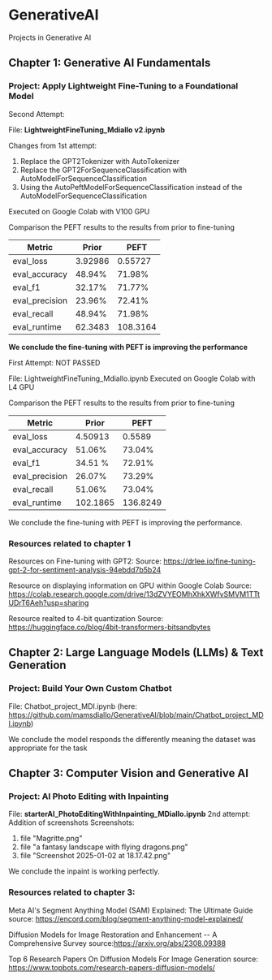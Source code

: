 # GenerativeAI
Projects in Generative AI
## Chapter 1: Generative AI Fundamentals
### Project: Apply Lightweight Fine-Tuning to a Foundational Model
Second Attempt:

File: **LightweightFineTuning_Mdiallo v2.ipynb** 

Changes from 1st attempt:
1. Replace the GPT2Tokenizer with AutoTokenizer
2. Replace the GPT2ForSequenceClassification with AutoModelForSequenceClassification
3. Using the AutoPeftModelForSequenceClassification instead of the AutoModelForSequenceClassification

Executed on Google Colab with V100 GPU

Comparison the PEFT results to the results from prior to fine-tuning

| Metric | Prior | PEFT |
| --- | ----------- | ----------- |
| eval_loss | 3.92986  | 0.55727 |
| eval_accuracy | 48.94% | 71.98% |
| eval_f1 | 32.17% | 71.77% |
| eval_precision | 23.96% | 72.41% |
| eval_recall | 48.94% | 71.98% |
| eval_runtime | 62.3483 | 108.3164 |

**We conclude the fine-tuning with PEFT is improving the performance**


First Attempt: NOT PASSED

File: LightweightFineTuning_Mdiallo.ipynb
Executed on Google Colab with L4 GPU

Comparison the PEFT results to the results from prior to fine-tuning

| Metric | Prior | PEFT |
| --- | ----------- | ----------- |
| eval_loss | 4.50913  | 0.5589 |
| eval_accuracy | 51.06% | 73.04% |
| eval_f1 | 34.51 % | 72.91% |
| eval_precision | 26.07% | 73.29% |
| eval_recall | 51.06% | 73.04% |
| eval_runtime | 102.1865 | 136.8249 |


We conclude the fine-tuning with PEFT is improving the performance.

### Resources related to chapter 1
Resources on Fine-tuning with GPT2: 
Source: https://drlee.io/fine-tuning-gpt-2-for-sentiment-analysis-94ebdd7b5b24 

Resource on displaying information on GPU within Google Colab
Source: https://colab.research.google.com/drive/13dZVYEOMhXhkXWfvSMVM1TTtUDrT6Aeh?usp=sharing

Resource realted to 4-bit quantization
Source: https://huggingface.co/blog/4bit-transformers-bitsandbytes

## Chapter 2: Large Language Models (LLMs) & Text Generation
### Project: Build Your Own Custom Chatbot

File: Chatbot_project_MDI.ipynb (here: https://github.com/mamsdiallo/GenerativeAI/blob/main/Chatbot_project_MDI.ipynb)

We conclude the model responds the differently meaning the dataset was appropriate for the task


## Chapter 3: Computer Vision and Generative AI
### Project: AI Photo Editing with Inpainting

File: **starterAI_PhotoEditingWithInpainting_MDiallo.ipynb** 
2nd attempt: Addition of screenshots
Screenshots: 
1. file "Magritte.png"
2. file "a fantasy landscape with flying dragons.png"
3. file "Screenshot 2025-01-02 at 18.17.42.png"

We conclude the inpaint is working perfectly.

### Resources related to chapter 3:
Meta AI's Segment Anything Model (SAM) Explained: The Ultimate Guide
source: https://encord.com/blog/segment-anything-model-explained/

Diffusion Models for Image Restoration and Enhancement -- A Comprehensive Survey
source:https://arxiv.org/abs/2308.09388

Top 6 Research Papers On Diffusion Models For Image Generation
source: https://www.topbots.com/research-papers-diffusion-models/
